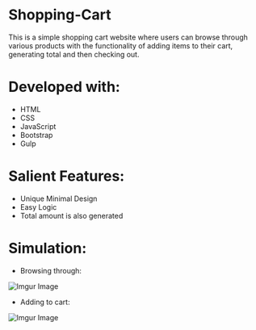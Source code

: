 # Shopping-Cart

This is a simple shopping cart website where users can browse through various products with the functionality of adding items to their cart, generating total and then checking out.

# Developed with:

* HTML
* CSS
* JavaScript
* Bootstrap
* Gulp

# Salient Features:

* Unique Minimal Design
* Easy Logic
* Total amount is also generated

# Simulation:

* Browsing through:

![Imgur Image](https://imgur.com/baONjyr.jpg)

* Adding to cart:

![Imgur Image](https://imgur.com/s1EIq9z.jpg)

